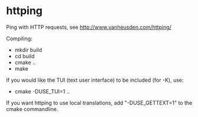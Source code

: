 httping
=======

Ping with HTTP requests, see http://www.vanheusden.com/httping/


Compiling:

* mkdir build
* cd build
* cmake ..
* make

If you would like the TUI (text user interface) to be included (for -K),
use:
* cmake -DUSE_TUI=1 ..

If you want httping to use local translations, add "-DUSE_GETTEXT=1" to
the cmake commandline.
